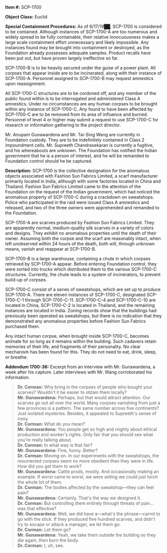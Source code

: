 **Item #:** SCP-1700

**Object Class:** Euclid

**Special Containment Procedures:** As of 6/17/19██, SCP-1700 is considered to be contained. Although instances of SCP-1700-A are too numerous and widely spread to be fully containable, their relative innocuousness makes a large scale containment effort unnecessary and likely impossible. Any instances found may be brought into containment or destroyed, as the Foundation already possesses adequate samples. Product recalls have been put out, but have proven largely ineffective so far.

SCP-1700-B is to be heavily secured under the guise of a power plant. All corpses that appear inside are to be incinerated, along with their instance of SCP-1700-A. Personnel assigned to SCP-1700-B may request amnestics upon reassignment.

All SCP-1700-C structures are to be cordoned off, and any member of the public found within is to be interrogated and administered Class A amnestics. Under no circumstances are any human corpses to be brought within any instance of SCP-1700-C. Any found to have been affected by SCP-1700-C are to be removed from its area of influence and burned. Personnel of level 4 or higher may submit a request to use SCP-1700-C for research or information gathering to the project director.

Mr. Anupam Gunawardena and Mr. Tai-Sing Wang are currently in Foundation custody. They are to be indefinitely contained in Class 2 impoundment cells. Mr. Supreeth Chandrasekaran is currently a fugitive, and his whereabouts are unknown. The Foundation has notified the Indian government that he is a person of interest, and he will be remanded to Foundation control should he be captured.

**Description:** SCP-1700 is the collective designation for the anomalous objects associated with Fashion Sun Fabrics Limited, a scarf manufacturer primarily located in India, although with some factories located in China and Thailand. Fashion Sun Fabrics Limited came to the attention of the Foundation on the request of the Indian government, which had noticed the anomalous property of SCP-1700-C during a crackdown on sweatshops. Police who participated in the raid were issued Class A amnestics and released, and two of the three owners were apprehended and remanded to the Foundation.

SCP-1700-A are scarves produced by Fashion Sun Fabrics Limited. They are apparently normal, medium-quality silk scarves in a variety of colors and designs. They exhibit no anomalous properties until the death of their owner. Assuming both the corpse and the scarf are reasonably intact, when left unobserved within 24 hours of the death, both will, through unknown means, vanish and reappear at SCP-1700-B.

SCP-1700-B is a large warehouse, containing a chute in which corpses retrieved by SCP-1700-A appear. Before entering Foundation control, they were sorted into trucks which distributed them to the various SCP-1700-C structures. Currently, the chute leads to a system of incinerators, to prevent build-up of corpses.

SCP-1700-C consist of a series of sweatshops, which are set up to produce SCP-1700-A. There are eleven instances of SCP-1700-C, designated SCP-1700-C-1 through SCP-1700-C-11. SCP-1700-C-4 and SCP-1700-C-10 are located in China, SCP-1700-C-2 is located in Thailand, and the remaining instances are located in India. Zoning records show that the buildings had previously been operated as sweatshops, but there is no indication that they demonstrated any anomalous properties before Fashion Sun Fabrics purchased them.

Any intact human corpse, when brought inside SCP-1700-C, becomes animate for so long as it remains within the building. Such cadavers retain memories of their life, and fragments of their personality. No clear mechanism has been found for this. They do not need to eat, drink, sleep, or breathe.

**Addendum 1700-36:** Excerpt from an interview with Mr. Gunawardena, a week after his capture. Later interviews with Mr. Wang corroborated his information.

> **Dr. Corman:** Why bring in the corpses of people who bought your scarves? Wouldn't it be easier to obtain them locally?  
> **Mr. Gunawardena:** Perhaps, but that would attract attention. Our scarves go out all over the world. Many corpses vanishing from just a few provinces is a pattern. The same number across five continents? Just isolated mysteries. Besides, it appealed to Supreeth's sense of irony.  
> **Dr. Corman:** What do you mean?  
> **Mr. Gunawardena:** You people get so high and mighty about ethical production and worker's rights. Only fair that you should see what you're really talking about.  
> **Dr. Corman:** In what way is that fair?  
> **Mr. Gunawardena:** Fine, funny. Better?  
> **Dr. Corman:** Moving on. In our experiments with the sweatshops, the resurrected corpses seem no more obedient than they were in life. How did you get them to work?  
> **Mr. Gunawardena:** Cattle prods, mostly. And occasionally making an example. If worst came to worst, we were selling we could just torch the whole lot of them.  
> **Dr. Corman:** The bodies affected by the sweatshop—they can feel pain?  
> **Mr. Gunawardena:** Certainly. That's the way we designed it.  
> **Dr. Corman:** But controlling them entirely through threats of pain… was that effective?  
> **Mr. Gunawardena:** Well, we did have a—what's the phrase—carrot to go with the stick. If they produced five hundred scarves, and didn't try to escape or attack a manager, we let them go.  
> **Dr. Corman:** Let them go?  
> **Mr. Gunawardena:** Yeah, we take them outside the building so they die again, _then_ burn the body.  
> **Dr. Corman:** I, uh, see.